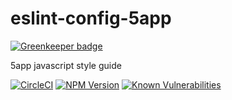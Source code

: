 # eslint-config-5app

[![Greenkeeper badge](https://badges.greenkeeper.io/5app/eslint-config-5app.svg)](https://greenkeeper.io/)

5app javascript style guide

[![CircleCI](https://circleci.com/gh/5app/eslint-config-5app.svg?style=shield)](https://circleci.com/gh/5app/eslint-config-5app)
[![NPM Version](https://img.shields.io/npm/v/eslint-config-5app.svg)](https://www.npmjs.com/package/eslint-config-5app)
[![Known Vulnerabilities](https://snyk.io/test/github/5app/eslint-config-5app/badge.svg)](https://snyk.io/test/github/5app/eslint-config-5app)
